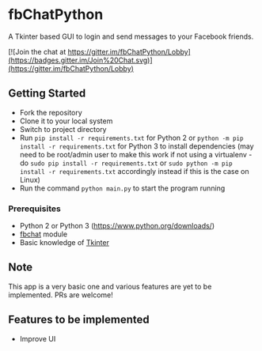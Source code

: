 # fbChatPython
A Tkinter based GUI to login and send messages to your Facebook friends.

[![Join the chat at https://gitter.im/fbChatPython/Lobby](https://badges.gitter.im/Join%20Chat.svg)](https://gitter.im/fbChatPython/Lobby)

## Getting Started
* Fork the repository
* Clone it to your local system
* Switch to project directory
* Run `pip install -r requirements.txt` for Python 2 or `python -m pip install -r requirements.txt` for Python 3 to install dependencies (may need to be root/admin user to make this work if not
  using a virtualenv - do `sudo pip install -r requirements.txt` or `sudo python -m pip install -r requirements.txt` accordingly instead if this is the case on Linux)
* Run the command `python main.py` to start the program running

### Prerequisites
* Python 2 or Python 3 (<https://www.python.org/downloads/>)
* [fbchat](https://fbchat.readthedocs.io/en/master/) module
* Basic knowledge of [Tkinter](http://effbot.org/tkinterbook/tkinter-index.htm)

## Note
This app is a very basic one and various features are yet to be implemented.
PRs are welcome!

## Features to be implemented
* Improve UI
